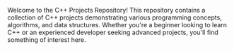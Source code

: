 Welcome to the C++ Projects Repository! This repository contains a collection of C++ projects demonstrating various programming concepts, algorithms, and data structures. Whether you're a beginner looking to learn C++ or an experienced developer seeking advanced projects, you'll find something of interest here.
